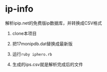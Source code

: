 # ip-info
解析ipip.net的免费版ip数据库，并转换成CSV格式


1. clone本项目

2. 把17monipdb.dat替换成最新版

3. 运行```ruby iphero.rb```

4. 生成的ips.csv就是解析完成后的文件
